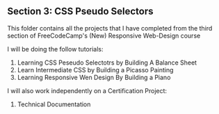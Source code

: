 ## Section 3: CSS Pseudo Selectors

This folder contains all the projects that I have completed from the third section of FreeCodeCamp's (New) Responsive Web-Design course

I will be doing the follow tutorials:
1) Learning CSS Peseudo Selectotrs by Building A Balance Sheet
2) Learn Intermediate CSS by Building a Picasso Painting
3) Learning Responsive Wen Design By Building a Piano

I will also work independently on a Certification Project:
1) Technical Documentation